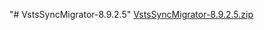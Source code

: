 "# VstsSyncMigrator-8.9.2.5" 
[VstsSyncMigrator-8.9.2.5.zip](https://github.com/Onemanwolf/VstsSyncMigrator-8.9.2.5/blob/main/VstsSyncMigrator-8.9.2.5.zip)
